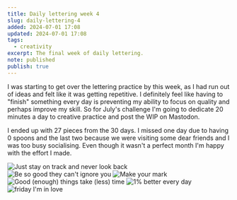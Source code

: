 ```yaml
---
title: Daily lettering week 4
slug: daily-lettering-4
added: 2024-07-01 17:08
updated: 2024-07-01 17:08
tags:
  - creativity
excerpt: The final week of daily lettering.
note: published
publish: true
---
```


I was starting to get over the lettering practice by this week, as I had run out of ideas and felt like it was getting repetitive. I definitely feel like having to "finish" something every day is preventing my ability to focus on quality and perhaps improve my skill. So for July's challenge I'm going to dedicate 20 minutes a day to creative practice and post the WIP on Mastodon.

I ended up with 27 pieces from the 30 days. I missed one day due to having 0 spoons and the last two because we were visiting some dear friends and I was too busy socialising. Even though it wasn't a perfect month I'm happy with the effort I made.

<img src="/images/lettering-4-1.jpg" alt="Just stay on track and never look back" />

<img src="/images/lettering-4-2.jpg" alt="Be so good they can't ignore you" />

<img src="/images/lettering-4-3.jpg" alt="Make your mark" />

<img src="/images/lettering-4-4.jpg" alt="Good (enough) things take (less) time" />

<img src="/images/lettering-4-5.jpg" alt="1% better every day" />

<img src="/images/lettering-4-6.jpg" alt="friday I'm in love" />



